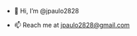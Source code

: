 - 👋 Hi, I’m @jpaulo2828

- 📫 Reach me at jpaulo2828@gmail.com

<!---
jpaulo2828/jpaulo2828 is a ✨ special ✨ repository because its `README.md` (this file) appears on your GitHub profile.
You can click the Preview link to take a look at your changes.
--->
